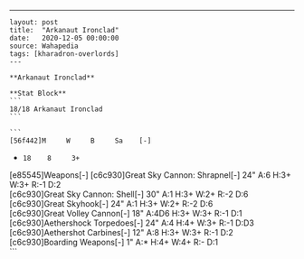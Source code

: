 ---
    layout: post
    title:  "Arkanaut Ironclad"
    date:   2020-12-05 00:00:00
    source: Wahapedia
    tags: [kharadron-overlords]
    ---
    
    **Arkanaut Ironclad**
    
    **Stat Block**
    ```
    18/18 Arkanaut Ironclad
    ```
    
    ```
    [56f442]M     W     B     Sa    [-]
*     18    8     3+    
[e85545]Weapons[-]
[c6c930]Great Sky Cannon: Shrapnel[-]
24"    A:6    H:3+   W:3+   R:-1   D:2   
[c6c930]Great Sky Cannon: Shell[-]
30"    A:1    H:3+   W:2+   R:-2   D:6   
[c6c930]Great Skyhook[-]
24"    A:1    H:3+   W:2+   R:-2   D:6   
[c6c930]Great Volley Cannon[-]
18"    A:4D6  H:3+   W:3+   R:-1   D:1   
[c6c930]Aethershock Torpedoes[-]
24"    A:4    H:4+   W:3+   R:-1   D:D3  
[c6c930]Aethershot Carbines[-]
12"    A:8    H:3+   W:3+   R:-1   D:2   
[c6c930]Boarding Weapons[-]
1"     A:*    H:4+   W:4+   R:-    D:1   
    ```
    
    
    